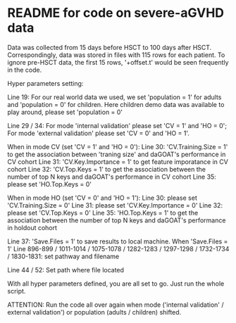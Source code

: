 # README for code on severe-aGVHD data 

Data was collected from 15 days before HSCT to 100 days after HSCT. 
Correspondingly, data was stored in files with 115 rows for each patient. 
To ignore pre-HSCT data, the first 15 rows, '+offset.t' would be seen frequently in the code. 


Hyper parameters setting:

Line 19: 
For our real world data we used, we set 'population = 1' for adults and 'population = 0' for children.
Here children demo data was available to play around, please set 'population = 0'

Line 29 / 34: 
For mode 'internal validation' please set 'CV = 1' and 'HO = 0';
For mode 'external validation' please set 'CV = 0' and 'HO = 1'.

When in mode CV (set 'CV = 1' and 'HO = 0'): 
Line 30: 'CV.Training.Size = 1' to get the association between 'traning size' and daGOAT's performance in CV cohort 
Line 31: 'CV.Key.Importance = 1' to get feature imporatance in CV cohort 
Line 32: 'CV.Top.Keys = 1' to get the association between the number of top N keys and daGOAT's performance in CV cohort 
Line 35: please set 'HO.Top.Keys = 0'

When in mode HO (set 'CV = 0' and 'HO = 1'): 
Line 30: please set 'CV.Training.Size = 0' 
Line 31: please set 'CV.Key.Importance = 0' 
Line 32: please set 'CV.Top.Keys = 0' 
Line 35: 'HO.Top.Keys = 1' to get the association between the number of top N keys and daGOAT's performance in holdout cohort

Line 37: 'Save.Files = 1' to save results to local machine. 
When 'Save.Files = 1'
Line 896-899 / 1011-1014 / 1075-1078 / 1282-1283 / 1297-1298 / 1732-1734 / 1830-1831: set pathway and filename

Line 44 / 52:
Set path where file located

With all hyper parameters defined, you are all set to go. Just run the whole script. 

ATTENTION: 
Run the code all over again when 
mode ('internal validation' / external validation') or 
population (adults / children) shifted.
